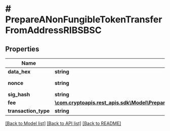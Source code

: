 # # PrepareANonFungibleTokenTransferFromAddressRIBSBSC

## Properties

Name | Type | Description | Notes
------------ | ------------- | ------------- | -------------
**data_hex** | **string** | 0x0079006f00750072004100640064006900740069006f006e0061006c00440061007400610048006500720065 | [optional]
**nonce** | **string** | Represents the sequential running number for an address, starting from 0 for the first transaction. E.g., if the nonce of a transaction is 10, it would be the 11th transaction sent from the sender&#39;s address. | [optional]
**sig_hash** | **string** | Representation of the hash that should be signed |
**fee** | [**\com.cryptoapis.rest_apis.sdk\Model\PrepareANonFungibleTokenTransferFromAddressRIBSBSCFee**](PrepareANonFungibleTokenTransferFromAddressRIBSBSCFee.md) |  |
**transaction_type** | **string** | Representation of the transaction type |

[[Back to Model list]](../../README.md#models) [[Back to API list]](../../README.md#endpoints) [[Back to README]](../../README.md)
